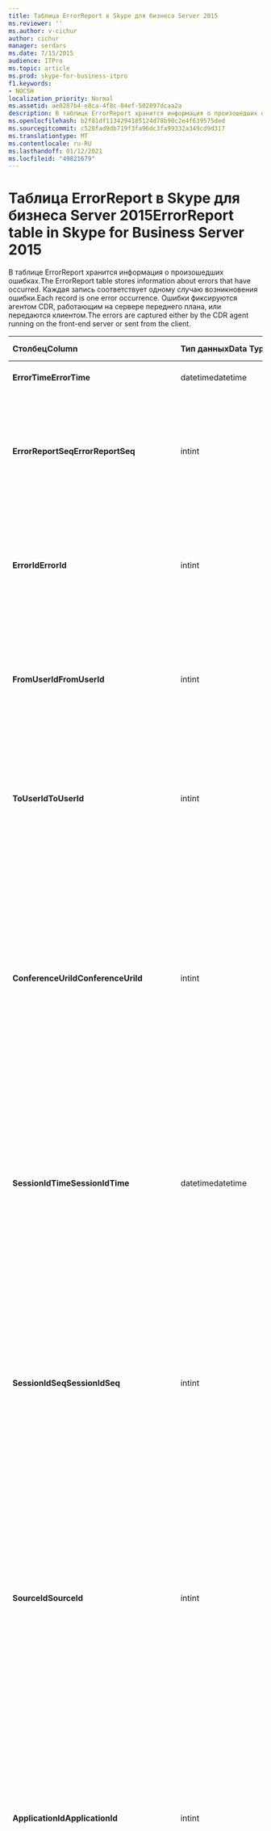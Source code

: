 ```yaml
---
title: Таблица ErrorReport в Skype для бизнеса Server 2015
ms.reviewer: ''
ms.author: v-cichur
author: cichur
manager: serdars
ms.date: 7/15/2015
audience: ITPro
ms.topic: article
ms.prod: skype-for-business-itpro
f1.keywords:
- NOCSH
localization_priority: Normal
ms.assetid: ae0287b4-e8ca-4f8c-84ef-502897dcaa2a
description: В таблице ErrorReport хранится информация о произошедших ошибках. Каждая запись соответствует одному случаю возникновения ошибки. Ошибки фиксируются агентом CDR, работающим на сервере переднего плана, или передаются клиентом.
ms.openlocfilehash: b2f81df1134294185124d78b90c2e4f639575ded
ms.sourcegitcommit: c528fad9db719f3fa96dc3fa99332a349cd9d317
ms.translationtype: MT
ms.contentlocale: ru-RU
ms.lasthandoff: 01/12/2021
ms.locfileid: "49821679"
---
```

# <a name="errorreport-table-in-skype-for-business-server-2015"></a><span data-ttu-id="7cfb3-105">Таблица ErrorReport в Skype для бизнеса Server 2015</span><span class="sxs-lookup"><span data-stu-id="7cfb3-105">ErrorReport table in Skype for Business Server 2015</span></span>
 
<span data-ttu-id="7cfb3-106">В таблице ErrorReport хранится информация о произошедших ошибках.</span><span class="sxs-lookup"><span data-stu-id="7cfb3-106">The ErrorReport table stores information about errors that have occurred.</span></span> <span data-ttu-id="7cfb3-107">Каждая запись соответствует одному случаю возникновения ошибки.</span><span class="sxs-lookup"><span data-stu-id="7cfb3-107">Each record is one error occurrence.</span></span> <span data-ttu-id="7cfb3-108">Ошибки фиксируются агентом CDR, работающим на сервере переднего плана, или передаются клиентом.</span><span class="sxs-lookup"><span data-stu-id="7cfb3-108">The errors are captured either by the CDR agent running on the front-end server or sent from the client.</span></span>
  
|<span data-ttu-id="7cfb3-109">**Столбец**</span><span class="sxs-lookup"><span data-stu-id="7cfb3-109">**Column**</span></span>|<span data-ttu-id="7cfb3-110">**Тип данных**</span><span class="sxs-lookup"><span data-stu-id="7cfb3-110">**Data Type**</span></span>|<span data-ttu-id="7cfb3-111">**Ключ/индекс**</span><span class="sxs-lookup"><span data-stu-id="7cfb3-111">**Key/Index**</span></span>|<span data-ttu-id="7cfb3-112">**Details**</span><span class="sxs-lookup"><span data-stu-id="7cfb3-112">**Details**</span></span>|
|:-----|:-----|:-----|:-----|
|<span data-ttu-id="7cfb3-113">**ErrorTime**</span><span class="sxs-lookup"><span data-stu-id="7cfb3-113">**ErrorTime**</span></span> <br/> |<span data-ttu-id="7cfb3-114">datetime</span><span class="sxs-lookup"><span data-stu-id="7cfb3-114">datetime</span></span>  <br/> |<span data-ttu-id="7cfb3-115">Primary</span><span class="sxs-lookup"><span data-stu-id="7cfb3-115">Primary</span></span>  <br/> |<span data-ttu-id="7cfb3-116">Дата и время ошибки.</span><span class="sxs-lookup"><span data-stu-id="7cfb3-116">Date and time the error occurred.</span></span>  <br/> |
|<span data-ttu-id="7cfb3-117">**ErrorReportSeq**</span><span class="sxs-lookup"><span data-stu-id="7cfb3-117">**ErrorReportSeq**</span></span> <br/> |<span data-ttu-id="7cfb3-118">int</span><span class="sxs-lookup"><span data-stu-id="7cfb3-118">int</span></span>  <br/> |<span data-ttu-id="7cfb3-119">Primary</span><span class="sxs-lookup"><span data-stu-id="7cfb3-119">Primary</span></span>  <br/> |<span data-ttu-id="7cfb3-120">Идентификация отчета об ошибках.</span><span class="sxs-lookup"><span data-stu-id="7cfb3-120">ID number to identify the error report.</span></span> <span data-ttu-id="7cfb3-121">Используется в сочетании с **ErrorTime для** уникальной идентификации отчета об ошибках.</span><span class="sxs-lookup"><span data-stu-id="7cfb3-121">Used in conjunction with **ErrorTime** to uniquely identify an error report.</span></span> <br/> |
|<span data-ttu-id="7cfb3-122">**ErrorId**</span><span class="sxs-lookup"><span data-stu-id="7cfb3-122">**ErrorId**</span></span> <br/> |<span data-ttu-id="7cfb3-123">int</span><span class="sxs-lookup"><span data-stu-id="7cfb3-123">int</span></span>  <br/> |<span data-ttu-id="7cfb3-124">Внешняя</span><span class="sxs-lookup"><span data-stu-id="7cfb3-124">Foreign</span></span>  <br/> |<span data-ttu-id="7cfb3-125">Уникальный ИД типа ошибки.</span><span class="sxs-lookup"><span data-stu-id="7cfb3-125">Unique ID of the error type.</span></span> <span data-ttu-id="7cfb3-126">Дополнительные сведения см. в таблице [ErrorDef в Skype для бизнеса Server 2015.](errordef.md)</span><span class="sxs-lookup"><span data-stu-id="7cfb3-126">See the [ErrorDef table in Skype for Business Server 2015](errordef.md) for more information.</span></span> <br/> |
|<span data-ttu-id="7cfb3-127">**FromUserId**</span><span class="sxs-lookup"><span data-stu-id="7cfb3-127">**FromUserId**</span></span> <br/> |<span data-ttu-id="7cfb3-128">int</span><span class="sxs-lookup"><span data-stu-id="7cfb3-128">int</span></span>  <br/> |<span data-ttu-id="7cfb3-129">Внешняя</span><span class="sxs-lookup"><span data-stu-id="7cfb3-129">Foreign</span></span>  <br/> |<span data-ttu-id="7cfb3-130">Пользователь, который вызвал запрос, вызваввший ошибку.</span><span class="sxs-lookup"><span data-stu-id="7cfb3-130">User who originated the request that caused the error.</span></span> <span data-ttu-id="7cfb3-131">Дополнительные [сведения см. в](users.md) таблице "Пользователи".</span><span class="sxs-lookup"><span data-stu-id="7cfb3-131">See the [Users table](users.md) for more information.</span></span> <br/> |
|<span data-ttu-id="7cfb3-132">**ToUserId**</span><span class="sxs-lookup"><span data-stu-id="7cfb3-132">**ToUserId**</span></span> <br/> |<span data-ttu-id="7cfb3-133">int</span><span class="sxs-lookup"><span data-stu-id="7cfb3-133">int</span></span>  <br/> |<span data-ttu-id="7cfb3-134">Внешняя</span><span class="sxs-lookup"><span data-stu-id="7cfb3-134">Foreign</span></span>  <br/> |<span data-ttu-id="7cfb3-135">Пользователь назначения для запроса, который вызвал ошибку.</span><span class="sxs-lookup"><span data-stu-id="7cfb3-135">Destination user for the request that caused the error.</span></span> <span data-ttu-id="7cfb3-136">Дополнительные [сведения см. в](users.md) таблице "Пользователи".</span><span class="sxs-lookup"><span data-stu-id="7cfb3-136">See the [Users table](users.md) for more information.</span></span> <br/> |
|<span data-ttu-id="7cfb3-137">**ConferenceUriId**</span><span class="sxs-lookup"><span data-stu-id="7cfb3-137">**ConferenceUriId**</span></span> <br/> |<span data-ttu-id="7cfb3-138">int</span><span class="sxs-lookup"><span data-stu-id="7cfb3-138">int</span></span>  <br/> |<span data-ttu-id="7cfb3-139">Внешняя</span><span class="sxs-lookup"><span data-stu-id="7cfb3-139">Foreign</span></span>  <br/> |<span data-ttu-id="7cfb3-140">URI конференции, связанный с ошибкой.</span><span class="sxs-lookup"><span data-stu-id="7cfb3-140">Conference URI related to the error.</span></span> <span data-ttu-id="7cfb3-141">Дополнительные сведения см. в таблице [ConferenceUris в Skype для бизнеса Server 2015.](conferenceuris.md)</span><span class="sxs-lookup"><span data-stu-id="7cfb3-141">See the [ConferenceUris table in Skype for Business Server 2015](conferenceuris.md) for more information.</span></span> <span data-ttu-id="7cfb3-142">Как правило, если conferenceUriId не имеет null, то для FromUserId или ToUserId будет задано null.</span><span class="sxs-lookup"><span data-stu-id="7cfb3-142">Typically, if ConferenceUriId is not null, then either FromUserId or ToUserId will be null.</span></span> <br/> |
|<span data-ttu-id="7cfb3-143">**SessionIdTime**</span><span class="sxs-lookup"><span data-stu-id="7cfb3-143">**SessionIdTime**</span></span> <br/> |<span data-ttu-id="7cfb3-144">datetime</span><span class="sxs-lookup"><span data-stu-id="7cfb3-144">datetime</span></span>  <br/> |<span data-ttu-id="7cfb3-145">Внешняя</span><span class="sxs-lookup"><span data-stu-id="7cfb3-145">Foreign</span></span>  <br/> |<span data-ttu-id="7cfb3-146">В сочетании с параметром **SessionIdSeq** определяет сеанс уникальным образом.</span><span class="sxs-lookup"><span data-stu-id="7cfb3-146">Used in conjunction with **SessionIdSeq** to uniquely identify a session.</span></span> <span data-ttu-id="7cfb3-147">Дополнительные сведения см. в таблице [Dialogs в Skype для бизнеса Server 2015.](dialogs.md)</span><span class="sxs-lookup"><span data-stu-id="7cfb3-147">See the [Dialogs table in Skype for Business Server 2015](dialogs.md) for more information.</span></span> <br/> |
|<span data-ttu-id="7cfb3-148">**SessionIdSeq**</span><span class="sxs-lookup"><span data-stu-id="7cfb3-148">**SessionIdSeq**</span></span> <br/> |<span data-ttu-id="7cfb3-149">int</span><span class="sxs-lookup"><span data-stu-id="7cfb3-149">int</span></span>  <br/> |<span data-ttu-id="7cfb3-150">Внешняя</span><span class="sxs-lookup"><span data-stu-id="7cfb3-150">Foreign</span></span>  <br/> |<span data-ttu-id="7cfb3-151">Идентификатор для идентификации сеанса.</span><span class="sxs-lookup"><span data-stu-id="7cfb3-151">ID number to identify the session.</span></span> <span data-ttu-id="7cfb3-152">В сочетании с параметром **SessionIdTime** определяет сеанс уникальным образом.</span><span class="sxs-lookup"><span data-stu-id="7cfb3-152">Used in conjunction with **SessionIdTime** to uniquely identify a session.</span></span> <span data-ttu-id="7cfb3-153">Дополнительные сведения см. в таблице [Dialogs в Skype для бизнеса Server 2015.](dialogs.md)</span><span class="sxs-lookup"><span data-stu-id="7cfb3-153">See the [Dialogs table in Skype for Business Server 2015](dialogs.md) for more information.</span></span> <br/> |
|<span data-ttu-id="7cfb3-154">**SourceId**</span><span class="sxs-lookup"><span data-stu-id="7cfb3-154">**SourceId**</span></span> <br/> |<span data-ttu-id="7cfb3-155">int</span><span class="sxs-lookup"><span data-stu-id="7cfb3-155">int</span></span>  <br/> |<span data-ttu-id="7cfb3-156">Внешняя</span><span class="sxs-lookup"><span data-stu-id="7cfb3-156">Foreign</span></span>  <br/> |<span data-ttu-id="7cfb3-157">Сервер, отправив отчет об ошибке (если отчет отправляется из компонента сервера).</span><span class="sxs-lookup"><span data-stu-id="7cfb3-157">Server that sent the error report (if the report is being sent from a server component).</span></span> <span data-ttu-id="7cfb3-158">Дополнительные [сведения см. в](servers.md) таблице "Серверы".</span><span class="sxs-lookup"><span data-stu-id="7cfb3-158">See the [Servers table](servers.md) for more information.</span></span> <br/> <span data-ttu-id="7cfb3-159">Это поле было впервые введено в Microsoft Lync Server 2013.</span><span class="sxs-lookup"><span data-stu-id="7cfb3-159">This field was introduced in Microsoft Lync Server 2013.</span></span>  <br/> |
|<span data-ttu-id="7cfb3-160">**ApplicationId**</span><span class="sxs-lookup"><span data-stu-id="7cfb3-160">**ApplicationId**</span></span> <br/> |<span data-ttu-id="7cfb3-161">int</span><span class="sxs-lookup"><span data-stu-id="7cfb3-161">int</span></span>  <br/> |<span data-ttu-id="7cfb3-162">Внешняя</span><span class="sxs-lookup"><span data-stu-id="7cfb3-162">Foreign</span></span>  <br/> |<span data-ttu-id="7cfb3-163">Сервер, отправив отчет об ошибке (если отчет отправляется из компонента сервера).</span><span class="sxs-lookup"><span data-stu-id="7cfb3-163">Server that sent the error report (if the report is being sent from a server component).</span></span> <span data-ttu-id="7cfb3-164">Дополнительные сведения см. в таблице приложений [в Skype для бизнеса Server 2015.](application.md)</span><span class="sxs-lookup"><span data-stu-id="7cfb3-164">See the [Application table in Skype for Business Server 2015](application.md) for more information.</span></span> <br/> <span data-ttu-id="7cfb3-165">Это поле было впервые введено в Microsoft Lync Server 2013.</span><span class="sxs-lookup"><span data-stu-id="7cfb3-165">This field was introduced in Microsoft Lync Server 2013.</span></span>  <br/> |
|<span data-ttu-id="7cfb3-166">**MsDiagHeader**</span><span class="sxs-lookup"><span data-stu-id="7cfb3-166">**MsDiagHeader**</span></span> <br/> |<span data-ttu-id="7cfb3-167">изображение</span><span class="sxs-lookup"><span data-stu-id="7cfb3-167">image</span></span>  <br/> | <br/> |<span data-ttu-id="7cfb3-168">Дополнительные сведения об ошибке.</span><span class="sxs-lookup"><span data-stu-id="7cfb3-168">More information about the error.</span></span>  <br/> <span data-ttu-id="7cfb3-169">Эти данные можно преобразовать в текстовый формат, используя следующий синтаксис:</span><span class="sxs-lookup"><span data-stu-id="7cfb3-169">This data can be converted to text format by using this syntax:</span></span>  <br/>  `cast(cast(Detail as varbinary(max)) as varchar(max))` <br/> |
|<span data-ttu-id="7cfb3-170">**ClientVersionId**</span><span class="sxs-lookup"><span data-stu-id="7cfb3-170">**ClientVersionId**</span></span> <br/> |<span data-ttu-id="7cfb3-171">int</span><span class="sxs-lookup"><span data-stu-id="7cfb3-171">int</span></span>  <br/> |<span data-ttu-id="7cfb3-172">Внешняя</span><span class="sxs-lookup"><span data-stu-id="7cfb3-172">Foreign</span></span>  <br/> |<span data-ttu-id="7cfb3-173">Версия клиента конечной точки, отправив отчет об ошибках.</span><span class="sxs-lookup"><span data-stu-id="7cfb3-173">The client version of endpoint that sends the error report.</span></span> <span data-ttu-id="7cfb3-174">Дополнительные сведения см. в таблице [ClientVersions в Skype для бизнеса Server 2015.](clientversions.md)</span><span class="sxs-lookup"><span data-stu-id="7cfb3-174">See the [ClientVersions table in Skype for Business Server 2015](clientversions.md) for more information.</span></span> <br/> |
|<span data-ttu-id="7cfb3-175">**IsCapturedByServer**</span><span class="sxs-lookup"><span data-stu-id="7cfb3-175">**IsCapturedByServer**</span></span> <br/> |<span data-ttu-id="7cfb3-176">bit</span><span class="sxs-lookup"><span data-stu-id="7cfb3-176">bit</span></span>  <br/> ||<span data-ttu-id="7cfb3-177">Отчет об ошибках, который захватывает агент CDR, работающий на сервере переднего сервера, или отправляется клиентом.</span><span class="sxs-lookup"><span data-stu-id="7cfb3-177">Is the error report captured by the CDR agent running on the front-end server, or sent by the client.</span></span>  <br/> |
|<span data-ttu-id="7cfb3-178">**Flag**</span><span class="sxs-lookup"><span data-stu-id="7cfb3-178">**Flag**</span></span> <br/> |<span data-ttu-id="7cfb3-179">smallint</span><span class="sxs-lookup"><span data-stu-id="7cfb3-179">smallint</span></span>  <br/> ||<span data-ttu-id="7cfb3-180">Зарезервировано для будущего использования.</span><span class="sxs-lookup"><span data-stu-id="7cfb3-180">Reserved for future use.</span></span>  <br/> |
|<span data-ttu-id="7cfb3-181">**TelemetryId**</span><span class="sxs-lookup"><span data-stu-id="7cfb3-181">**TelemetryId**</span></span> <br/> |<span data-ttu-id="7cfb3-182">uniqueIdentifier</span><span class="sxs-lookup"><span data-stu-id="7cfb3-182">uniqueIdentifier</span></span>  <br/> ||<span data-ttu-id="7cfb3-183">Уникальный идентификатор времени присоединения для различных компонентов, участвующих в конференции.</span><span class="sxs-lookup"><span data-stu-id="7cfb3-183">Unique identifier correlating join time information for the different components involved in a conference.</span></span>  <br/> <span data-ttu-id="7cfb3-184">Это поле было впервые введено в Microsoft Lync Server 2013.</span><span class="sxs-lookup"><span data-stu-id="7cfb3-184">This field was introduced in Microsoft Lync Server 2013.</span></span>  <br/> |
|<span data-ttu-id="7cfb3-185">**SessionSetupTime**</span><span class="sxs-lookup"><span data-stu-id="7cfb3-185">**SessionSetupTime**</span></span> <br/> |<span data-ttu-id="7cfb3-186">int</span><span class="sxs-lookup"><span data-stu-id="7cfb3-186">int</span></span>  <br/> ||<span data-ttu-id="7cfb3-187">Время (в миллисекундах), необходимое для присоединения к конференции определенного компонента.</span><span class="sxs-lookup"><span data-stu-id="7cfb3-187">Time (in milliseconds) required for a specific component to join a conference.</span></span>  <br/> <span data-ttu-id="7cfb3-188">Это поле было впервые введено в Microsoft Lync Server 2013.</span><span class="sxs-lookup"><span data-stu-id="7cfb3-188">This field was introduced in Microsoft Lync Server 2013.</span></span>  <br/> |
|<span data-ttu-id="7cfb3-189">**ServerId**</span><span class="sxs-lookup"><span data-stu-id="7cfb3-189">**ServerId**</span></span> <br/> |<span data-ttu-id="7cfb3-190">int</span><span class="sxs-lookup"><span data-stu-id="7cfb3-190">int</span></span>  <br/> |<span data-ttu-id="7cfb3-191">Внешняя</span><span class="sxs-lookup"><span data-stu-id="7cfb3-191">Foreign</span></span>  <br/> |<span data-ttu-id="7cfb3-192">Представляет полное доменное имя сервера, который вызвал отчет об ошибках.</span><span class="sxs-lookup"><span data-stu-id="7cfb3-192">Represents the fully qualified domain name of the server that generated the error report.</span></span>  <br/> |
|<span data-ttu-id="7cfb3-193">**PoolId**</span><span class="sxs-lookup"><span data-stu-id="7cfb3-193">**PoolId**</span></span> <br/> |<span data-ttu-id="7cfb3-194">int</span><span class="sxs-lookup"><span data-stu-id="7cfb3-194">int</span></span>  <br/> |<span data-ttu-id="7cfb3-195">Внешняя</span><span class="sxs-lookup"><span data-stu-id="7cfb3-195">Foreign</span></span>  <br/> |<span data-ttu-id="7cfb3-196">Представляет полное доменное имя пула, в котором был создан отчет об ошибках.</span><span class="sxs-lookup"><span data-stu-id="7cfb3-196">Represents the fully qualified domain name of the pool where the error report was generated.</span></span>  <br/> |
|<span data-ttu-id="7cfb3-197">**LastModifiedTime**</span><span class="sxs-lookup"><span data-stu-id="7cfb3-197">**LastModifiedTime**</span></span> <br/> |<span data-ttu-id="7cfb3-198">Datetime</span><span class="sxs-lookup"><span data-stu-id="7cfb3-198">Datetime</span></span>  <br/> ||<span data-ttu-id="7cfb3-199">Для внутреннего использования службой мониторинга.</span><span class="sxs-lookup"><span data-stu-id="7cfb3-199">For internal use by the Monitoring service.</span></span>  <br/> <span data-ttu-id="7cfb3-200">Это поле было впервые введено в Skype для бизнеса Server 2015.</span><span class="sxs-lookup"><span data-stu-id="7cfb3-200">This field was introduced in Skype for Business Server 2015.</span></span>  <br/> |
   

